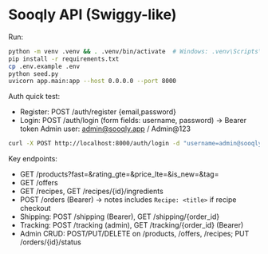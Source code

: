 # Sooqly API (Swiggy-like)
Run:
```bash
python -m venv .venv && . .venv/bin/activate  # Windows: .venv\Scripts\activate
pip install -r requirements.txt
cp .env.example .env
python seed.py
uvicorn app.main:app --host 0.0.0.0 --port 8000
```
Auth quick test:
- Register: POST /auth/register {email,password}
- Login: POST /auth/login (form fields: username, password) → Bearer token
Admin user: admin@sooqly.app / Admin@123
```bash
curl -X POST http://localhost:8000/auth/login -d "username=admin@sooqly.app&password=Admin@123"
```
Key endpoints:
- GET /products?fast=&rating_gte=&price_lte=&is_new=&tag=
- GET /offers
- GET /recipes, GET /recipes/{id}/ingredients
- POST /orders (Bearer) → notes includes `Recipe: <title>` if recipe checkout
- Shipping: POST /shipping (Bearer), GET /shipping/{order_id}
- Tracking: POST /tracking (admin), GET /tracking/{order_id} (Bearer)
- Admin CRUD: POST/PUT/DELETE on /products, /offers, /recipes; PUT /orders/{id}/status
